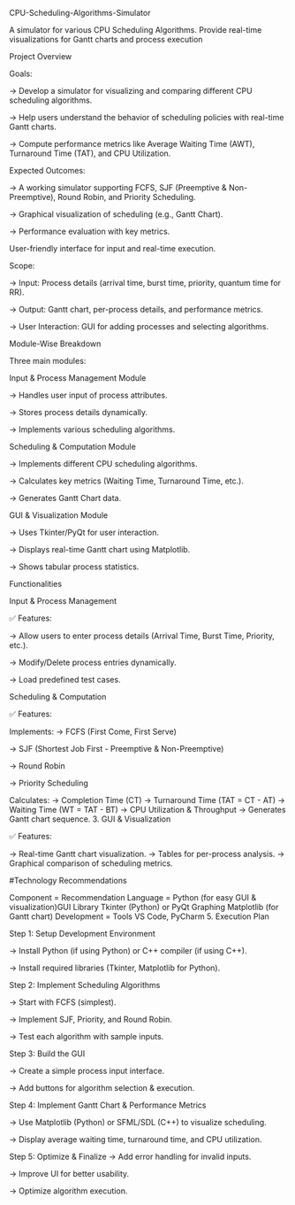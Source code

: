 CPU-Scheduling-Algorithms-Simulator

A simulator for various CPU Scheduling Algorithms. Provide real-time visualizations for Gantt charts and process execution

Project Overview

Goals:

-> Develop a simulator for visualizing and comparing different CPU scheduling algorithms.

-> Help users understand the behavior of scheduling policies with real-time Gantt charts.

-> Compute performance metrics like Average Waiting Time (AWT), Turnaround Time (TAT), and CPU Utilization.

Expected Outcomes:

-> A working simulator supporting FCFS, SJF (Preemptive & Non-Preemptive), Round Robin, and Priority Scheduling.

-> Graphical visualization of scheduling (e.g., Gantt Chart).

-> Performance evaluation with key metrics.

User-friendly interface for input and real-time execution.

Scope:

-> Input: Process details (arrival time, burst time, priority, quantum time for RR).

-> Output: Gantt chart, per-process details, and performance metrics.

-> User Interaction: GUI for adding processes and selecting algorithms.

Module-Wise Breakdown

Three main modules:

Input & Process Management Module

-> Handles user input of process attributes.

-> Stores process details dynamically.

-> Implements various scheduling algorithms.

Scheduling & Computation Module

-> Implements different CPU scheduling algorithms.

-> Calculates key metrics (Waiting Time, Turnaround Time, etc.).

-> Generates Gantt Chart data.

GUI & Visualization Module

-> Uses Tkinter/PyQt for user interaction.

-> Displays real-time Gantt chart using Matplotlib.

-> Shows tabular process statistics.

Functionalities

Input & Process Management

✅ Features:

-> Allow users to enter process details (Arrival Time, Burst Time, Priority, etc.).

-> Modify/Delete process entries dynamically.

-> Load predefined test cases.

Scheduling & Computation

✅ Features:

Implements:
-> FCFS (First Come, First Serve)

-> SJF (Shortest Job First - Preemptive & Non-Preemptive)

-> Round Robin

-> Priority Scheduling

Calculates:
-> Completion Time (CT)
-> Turnaround Time (TAT = CT - AT)
-> Waiting Time (WT = TAT - BT)
-> CPU Utilization & Throughput
-> Generates Gantt chart sequence. 3. GUI & Visualization

✅ Features:

-> Real-time Gantt chart visualization.
-> Tables for per-process analysis.
-> Graphical comparison of scheduling metrics.

#Technology Recommendations

Component = Recommendation
Language = Python (for easy GUI & visualization)GUI Library Tkinter (Python) or PyQt Graphing Matplotlib (for Gantt chart)
Development = Tools VS Code, PyCharm
5. Execution Plan

Step 1: Setup Development Environment

-> Install Python (if using Python) or C++ compiler (if using C++).

-> Install required libraries (Tkinter, Matplotlib for Python).

Step 2: Implement Scheduling Algorithms

-> Start with FCFS (simplest).

-> Implement SJF, Priority, and Round Robin.

-> Test each algorithm with sample inputs.

Step 3: Build the GUI

-> Create a simple process input interface.

-> Add buttons for algorithm selection & execution.

Step 4: Implement Gantt Chart & Performance Metrics

-> Use Matplotlib (Python) or SFML/SDL (C++) to visualize scheduling.

-> Display average waiting time, turnaround time, and CPU utilization.

Step 5: Optimize & Finalize
-> Add error handling for invalid inputs.

-> Improve UI for better usability.

-> Optimize algorithm execution.

